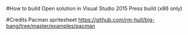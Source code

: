 #How to build
Open solution in Visual Studio 2015
Press build (x86 only)

#Credits
Pacman spritesheet
https://github.com/rm-hull/big-bang/tree/master/examples/pacman
